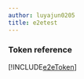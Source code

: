 ```yaml
---
author: luyajun0205
title: e2etest
---
```


### Token reference
[!INCLUDE[e2eToken](./includes/token.md)] 
